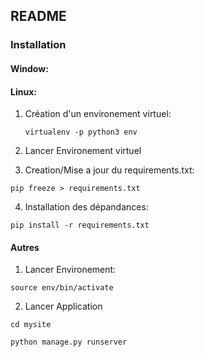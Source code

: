 ## README

### Installation
#### Window:
#### Linux:

1. Création d'un environement virtuel:

   ```virtualenv -p python3 env```

2. Lancer Environement virtuel

3. Creation/Mise a jour du requirements.txt:

```pip freeze > requirements.txt```

4. Installation des dépandances:
   
```pip install -r requirements.txt```

#### Autres

1. Lancer Environement:

```source env/bin/activate```

2. Lancer Application

```cd mysite```

```python manage.py runserver```